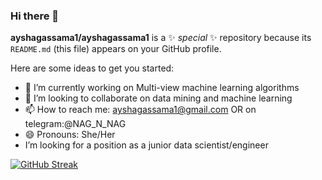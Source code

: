 ### Hi there 👋


**ayshagassama1/ayshagassama1** is a ✨ _special_ ✨ repository because its `README.md` (this file) appears on your GitHub profile.

Here are some ideas to get you started:

- 🔭 I’m currently working on Multi-view machine learning algorithms
- 👯 I’m looking to collaborate on data mining and machine learning
- 📫 How to reach me: ayshagassama1@gmail.com OR on telegram:@NAG_N_NAG
- 😄 Pronouns: She/Her
- I’m looking for a position as a junior data scientist/engineer

[![GitHub Streak](https://streak-stats.demolab.com/?user=ayshagassama1)](https://git.io/streak-stats)
<!--- 🤔 ...
- 💬 Ask me about ...
- - 🌱 I’m currently learning Computer science
- 
- ⚡ Fun fact: ...
-->
